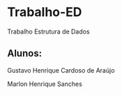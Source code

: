 # Trabalho-ED
Trabalho Estrutura de Dados

## Alunos:
Gustavo Henrique Cardoso de Araújo

Marlon Henrique Sanches

